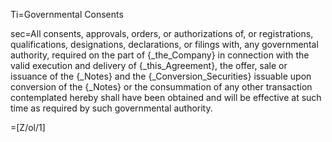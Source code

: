 Ti=Governmental Consents

sec=All consents, approvals, orders, or authorizations of, or registrations, qualifications, designations, declarations, or filings with, any governmental authority, required on the part of {_the_Company} in connection with the valid execution and delivery of {_this_Agreement}, the offer, sale or issuance of the {_Notes} and the {_Conversion_Securities} issuable upon conversion of the {_Notes} or the consummation of any other transaction contemplated hereby shall have been obtained and will be effective at such time as required by such governmental authority. 

=[Z/ol/1]
